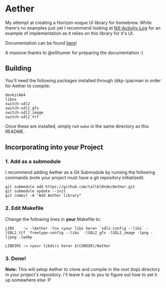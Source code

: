 # Aether
My attempt at creating a Horizon-esque UI library for homebrew. While there's no examples just yet I recommend looking at [NX-Activity-Log](https://github.com/tallbl0nde/NX-Activity-Log) for an example of implementation as it relies on this library for it's UI.

Documentation can be found [here](https://tallbl0nde.github.io/Aether/)!

A massive thanks to @eXhumer for preparing the documentation :)

## Building
You'll need the following packages installed through (dkp-)pacman in order for Aether to compile:
```
devkitA64
libnx
switch-sdl2
switch-sdl2_gfx
switch-sdl2_image
switch-sdl2_ttf
```
Once these are installed, simply run `make` in the same directory as this README.

## Incorporating into your Project
### 1. Add as a submodule
I recommend adding Aether as a Git Submodule by running the following commands (note your project must have a git repository initialized):
```
git submodule add https://github.com/tallbl0nde/Aether.git
git submodule update --init
git commit -m "Add Aether library"
```
### 2. Edit Makefile
Change the following lines in **your** Makefile to:
```
LIBS    := -lAether -lnx <your libs here> `sdl2-config --libs` -lSDL2_ttf `freetype-config --libs` -lSDL2_gfx -lSDL2_image -lpng -ljpeg -lwebp

LIBDIRS := <your libdirs here> $(CURDIR)/Aether
```
### 3. Done!
**Note:** This will setup Aether to clone and compile in the root (top) directory in your project's repository. I'll leave it up to you to figure out how to set it up somewhere else :P
